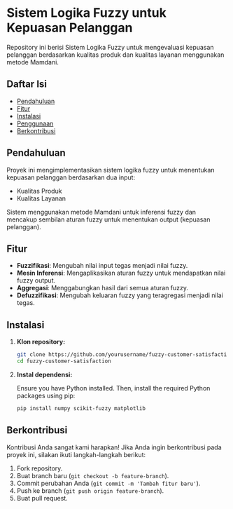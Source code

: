 # Sistem Logika Fuzzy untuk Kepuasan Pelanggan

Repository ini berisi Sistem Logika Fuzzy untuk mengevaluasi kepuasan pelanggan berdasarkan kualitas produk dan kualitas layanan menggunakan metode Mamdani.

## Daftar Isi

- [Pendahuluan](#pendahuluan)
- [Fitur](#fitur)
- [Instalasi](#instalasi)
- [Penggunaan](#penggunaan)
- [Berkontribusi](#berkontribusi)

## Pendahuluan

Proyek ini mengimplementasikan sistem logika fuzzy untuk menentukan kepuasan pelanggan berdasarkan dua input:
- Kualitas Produk
- Kualitas Layanan

Sistem menggunakan metode Mamdani untuk inferensi fuzzy dan mencakup sembilan aturan fuzzy untuk menentukan output (kepuasan pelanggan).

## Fitur

- **Fuzzifikasi**: Mengubah nilai input tegas menjadi nilai fuzzy.
- **Mesin Inferensi**: Mengaplikasikan aturan fuzzy untuk mendapatkan nilai fuzzy output.
- **Aggregasi**: Menggabungkan hasil dari semua aturan fuzzy.
- **Defuzzifikasi**: Mengubah keluaran fuzzy yang teragregasi menjadi nilai tegas.

## Instalasi

1. **Klon repository:**

   ```sh
   git clone https://github.com/yourusername/fuzzy-customer-satisfaction.git
   cd fuzzy-customer-satisfaction

2. **Instal dependensi:**

   Ensure you have Python installed. Then, install the required Python packages using pip:

   ```sh
   pip install numpy scikit-fuzzy matplotlib
   ```

## Berkontribusi

Kontribusi Anda sangat kami harapkan! Jika Anda ingin berkontribusi pada proyek ini, silakan ikuti langkah-langkah berikut:

1. Fork repository.
2. Buat branch baru (`git checkout -b feature-branch`).
3. Commit perubahan Anda (`git commit -m 'Tambah fitur baru'`).
4. Push ke branch (`git push origin feature-branch`).
5. Buat pull request.
